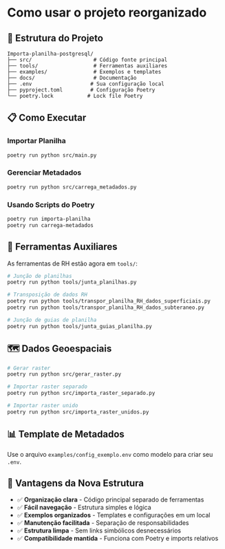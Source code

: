 # Como usar o projeto reorganizado

## 🚀 Estrutura do Projeto

```
Importa-planilha-postgresql/
├── src/                    # Código fonte principal
├── tools/                  # Ferramentas auxiliares
├── examples/               # Exemplos e templates
├── docs/                   # Documentação
├── .env                   # Sua configuração local
├── pyproject.toml         # Configuração Poetry
└── poetry.lock           # Lock file Poetry
```

## 📋 Como Executar

### Importar Planilha
```bash
poetry run python src/main.py
```

### Gerenciar Metadados
```bash
poetry run python src/carrega_metadados.py
```

### Usando Scripts do Poetry
```bash
poetry run importa-planilha
poetry run carrega-metadados
```

## 🔧 Ferramentas Auxiliares

As ferramentas de RH estão agora em `tools/`:

```bash
# Junção de planilhas
poetry run python tools/junta_planilhas.py

# Transposição de dados RH
poetry run python tools/transpor_planilha_RH_dados_superficiais.py
poetry run python tools/transpor_planilha_RH_dados_subteraneo.py

# Junção de guias de planilha
poetry run python tools/junta_guias_planilha.py
```

## 🗺️ Dados Geoespaciais

```bash
# Gerar raster
poetry run python src/gerar_raster.py

# Importar raster separado
poetry run python src/importa_raster_separado.py

# Importar raster unido
poetry run python src/importa_raster_unidos.py
```

## 📊 Template de Metadados

Use o arquivo `examples/config_exemplo.env` como modelo para criar seu `.env`.

## 🎯 Vantagens da Nova Estrutura

- ✅ **Organização clara** - Código principal separado de ferramentas
- ✅ **Fácil navegação** - Estrutura simples e lógica
- ✅ **Exemplos organizados** - Templates e configurações em um local
- ✅ **Manutenção facilitada** - Separação de responsabilidades
- ✅ **Estrutura limpa** - Sem links simbólicos desnecessários
- ✅ **Compatibilidade mantida** - Funciona com Poetry e imports relativos
